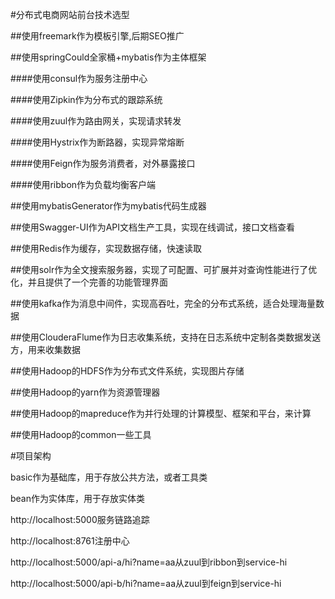 #分布式电商网站前台技术选型

##使用freemark作为模板引擎,后期SEO推广

##使用springCould全家桶+mybatis作为主体框架

####使用consul作为服务注册中心

####使用Zipkin作为分布式的跟踪系统

####使用zuul作为路由网关，实现请求转发

####使用Hystrix作为断路器，实现异常熔断

####使用Feign作为服务消费者，对外暴露接口

####使用ribbon作为负载均衡客户端

##使用mybatisGenerator作为mybatis代码生成器

##使用Swagger-UI作为API文档生产工具，实现在线调试，接口文档查看

##使用Redis作为缓存，实现数据存储，快速读取

##使用solr作为全文搜索服务器，实现了可配置、可扩展并对查询性能进行了优化，并且提供了一个完善的功能管理界面

##使用kafka作为消息中间件，实现高吞吐，完全的分布式系统，适合处理海量数据

##使用ClouderaFlume作为日志收集系统，支持在日志系统中定制各类数据发送方，用来收集数据

##使用Hadoop的HDFS作为分布式文件系统，实现图片存储

##使用Hadoop的yarn作为资源管理器

##使用Hadoop的mapreduce作为并行处理的计算模型、框架和平台，来计算  

##使用Hadoop的common一些工具

#项目架构

basic作为基础库，用于存放公共方法，或者工具类

bean作为实体库，用于存放实体类

http://localhost:5000服务链路追踪

http://localhost:8761注册中心

http://localhost:5000/api-a/hi?name=aa从zuul到ribbon到service-hi

http://localhost:5000/api-b/hi?name=aa从zuul到feign到service-hi